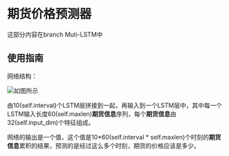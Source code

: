 # 期货价格预测器

这部分内容在branch Muti-LSTM中
## 使用指南

网络结构：

![如图所示](https://github.com/CodePothunter/SteelTrader/model.png)

由10(self.interval)个LSTM层拼接到一起，再输入到一个LSTM层中，其中每一个LSTM输入长度60(self.maxlen)**期货信息**序列，每个**期货信息**由32(self.input_dim)个特征组成。

网络的输出是一个值，这个值是10*60(self.interval * self.maxlen)个时刻的**期货信息**累积的结果，预测的是经过这么多个时刻，期货的价格应该是多少。

